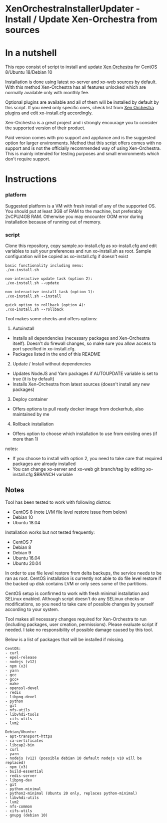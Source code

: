 
# XenOrchestraInstallerUpdater - Install / Update Xen-Orchestra from sources

# In a nutshell

This repo consist of script to install and update [Xen Orchestra](https://xen-orchestra.com/#!/) for CentOS 8/Ubuntu 18/Debian 10

Installation is done using latest xo-server and xo-web sources by default. With this method Xen-Orchestra has all features unlocked which are normally available only with monthly fee.

Optional plugins are available and all of them will be installed by default by this script. If you need only specific ones, check list from [Xen Orchestra plugins](https://github.com/vatesfr/xen-orchestra/tree/master/packages) and edit xo-install.cfg accordingly.

Xen-Orchestra is a great project and i strongly encourage you to consider the supported version of their product.

Paid version comes with pro support and appliance and is the suggested option for larger environments. Method that this script offers comes with no support and is not the officially recommended way of using Xen-Orchestra. This is mainly intended for testing purposes and small environments which don't require support.


# Instructions

### platform

Suggested platform is a VM with fresh install of any of the supported OS. You should put at least 3GB of RAM to the machine, but preferably 2vCPU/4GB RAM. Otherwise you may encounter OOM error during installation because of running out of memory.

### script
Clone this repository, copy sample.xo-install.cfg as xo-install.cfg and edit variables to suit your preferences and run xo-install.sh as root. Sample configuration will be copied as xo-install.cfg
 if doesn't exist
```
basic functionality including menu:
./xo-install.sh

non-interactive update task (option 2):
./xo-install.sh --update

non-interactive install task (option 1):
./xo-install.sh --install

quick option to rollback (option 4):
./xo-install.sh --rollback
```

Tool makes some checks and offers options:

1. Autoinstall
 - Installs all dependencies (necessary packages and Xen-Orchestra itself). Doesn't do firewall changes, so make sure you allow access to port specified in xo-install.cfg.
 - Packages listed in the end of this README

2. Update / Install without dependencies
 - Updates NodeJS and Yarn packages if AUTOUPDATE variable is set to true (it is by default)
 - Installs Xen-Orchestra from latest sources (doesn't install any new packages)

3. Deploy container
 - Offers options to pull ready docker image from dockerhub, also maintained by me

4. Rollback installation
 - Offers option to choose which installation to use from existing ones (if more than 1)

notes:

 - If you choose to install with option 2, you need to take care that required packages are already installed
 - You can change xo-server and xo-web git branch/tag by editing xo-install.cfg $BRANCH variable

## Notes

Tool has been tested to work with following distros:

- CentOS 8 (note LVM file level restore issue from below)
- Debian 10
- Ubuntu 18.04

Installation works but not tested frequently:
- CentOS 7
- Debian 8
- Debian 9
- Ubuntu 16.04
- Ubuntu 20.04

In order to use file level restore from delta backups, the service needs to be ran as root.
CentOS installation is currently not able to do file level restore if the backed up disk contains LVM or only sees some of the partitions.

CentOS setup is confirmed to work with fresh minimal installation and SELinux enabled.
Although script doesn't do any SELinux checks or modifications, so you need to take care of possible changes by yourself according to your system.

Tool makes all necessary changes required for Xen-Orchestra to run (including packages, user creation, permissions). Please evaluate script if needed.
I take no responsibility of possible damage caused by this tool.

Below is a list of packages that will be installed if missing.

```
CentOS:
- curl
- epel-release
- nodejs (v12)
- npm (v3)
- yarn
- gcc
- gcc+
- make
- openssl-devel
- redis
- libpng-devel
- python
- git
- nfs-utils
- libvhdi-tools
- cifs-utils
- lvm2

Debian/Ubuntu:
- apt-transport-https
- ca-certificates
- libcap2-bin
- curl
- yarn
- nodejs (v12) (possible debian 10 default nodejs v10 will be replaced)
- npm (v3)
- build-essential
- redis-server
- libpng-dev
- git
- python-minimal
- python2-minimal (Ubuntu 20 only, replaces python-minimal)
- libvhdi-utils
- lvm2
- nfs-common
- cifs-utils
- gnupg (debian 10)
```
